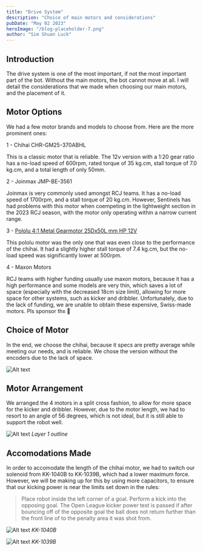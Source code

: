 ```yaml
---
title: "Drive System"
description: "Choice of main motors and considerations"
pubDate: "May 02 2023"
heroImage: "/blog-placeholder-7.png"
author: "Sim Shuan Luck"
---
```


## Introduction

The drive system is one of the most important, if not the most important part of the bot. Without the main motors, the bot cannot move at all. I will detail the considerations that we made when choosing our main motors, and the placement of it.

## Motor Options

We had a few motor brands and models to choose from. Here are the more prominent ones:

1 - Chihai CHR-GM25-370ABHL

This is a classic motor that is reliable. The 12v version with a 1:20 gear ratio has a no-load speed of 600rpm, rated torque of 35 kg.cm, stall torque of 7.0 kg.cm, and a total length of only 50mm. 

2 - Joinmax JMP-BE-3561

Joinmax is very commonly used amongst RCJ teams. It has a no-load speed of 1700rpm, and a stall torque of 20 kg.cm. However, Sentinels has had problems with this motor when coempeting in the lightweight section in the 2023 RCJ season, with the motor only operating within a narrow current range. 

3 - [Pololu 4:1 Metal Gearmotor 25Dx50L mm HP 12V](https://www.pololu.com/product/3203)

This pololu motor was the only one that was even close to the performance of the chihai. It had a slightly higher stall torque of 7.4 kg.cm, but the no-load speed was significantly lower at 500rpm. 

4 - Maxon Motors

RCJ teams with higher funding usually use maxon motors, because it has a high performance and some models are very thin, which saves a lot of space (especially with the decreased 18cm size limit), allowing for more space for other systems, such as kicker and dribbler. Unfortunately, due to the lack of funding, we are unable to obtain these expensive, Swiss-made motors. Pls sponsor thx 🙏

## Choice of Motor

In the end, we choose the chihai, because it specs are pretty average while meeting our needs, and is reliable. We chose the version without the encoders due to the lack of space. 

![Alt text](/chihai-motor.webp)

## Motor Arrangement

We arranged the 4 motors in a split cross fashion, to allow for more space for the kicker and dribbler. However, due to the motor length, we had to resort to an angle of 56 degrees, which is not ideal, but it is still able to support the robot well. 

![Alt text](/layer1-outline.webp)
*Layer 1 outline*

## Accomodations Made

In order to accomodate the length of the chihai motor, we had to switch our solenoid from KK-1040B to KK-1039B, which had a lower maximum force. However, we will be making up for this by using more capacitors, to ensure that our kicking power is near the limits set down in the rules:

> Place robot inside the left corner of a goal. Perform a kick into the opposing goal. The Open League kicker power test is passed if after bouncing off of the opposite goal the ball does not return further than the front line of to the penalty area it was shot from.

![Alt text](/kk-1040b.webp)
*KK-1040B*

![Alt text](/kk-1039b.webp)
*KK-1039B*